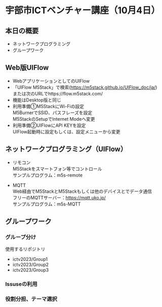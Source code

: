 # 宇部市ICTベンチャー講座（10月4日）
## 本日の概要
- ネットワークプログラミング
- グループワーク

## Web版UIFlow
- WebアプリケーションとしてのUIFlow
- 「UIFlow M5Stack」で検索(https://m5stack.github.io/UIFlow_doc/ja/)  
または次のURLでhttps://flow.m5stack.com/  
- 機能はDesktop版と同じ
- 利用準備①M5StackにWi-Fiの設定  
M5BurnerでSSID、パスフレーズを設定  
M5StackのSetupでInternet Modeへ変更  
- 利用準備②UIFlowにAPI KEYを設定  
UIFlow起動時に設定もしくは、設定メニューから変更  

## ネットワークプログラミング（UIFlow）
- リモコン  
M5Stackをスマートフォン等でコントロール  
サンプルプログラム：m5s-remote

- MQTT  
Web経由でM5StackとM5Stackもしくは他のデバイスとでデータ通信  
フリーのMQTTサーバー：https://mqtt.uko.jp/  
サンプルプログラム：m5s-MQTT  

## グループワーク
### グループ分け
使用するリポジトリ  
- ictv2023/Group1
- ictv2023/Group2
- ictv2023/Group3
### Issuseの利用
### 役割分担、テーマ選択

